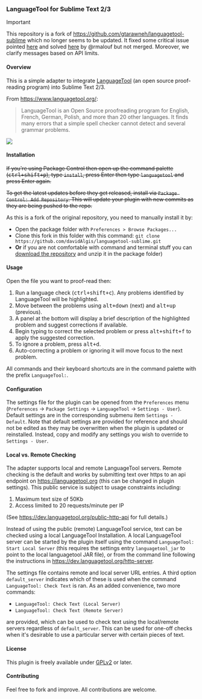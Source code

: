 ### LanguageTool for Sublime Text 2/3

> [!IMPORTANT]  
> This repository is a fork of https://github.com/gtarawneh/languagetool-sublime which no longer seems to be updated. 
> It fixed some critical issue pointed [here](https://github.com/gtarawneh/languagetool-sublime/issues/41) and solved [here](https://github.com/gtarawneh/languagetool-sublime/pull/42) by @rmalouf but not merged. 
> Moreover, we clarify messages based on API limits.

#### Overview

This is a simple adapter to integrate
[LanguageTool](https://languagetool.org/) (an open source proof-reading
program) into Sublime Text 2/3.

From https://www.languagetool.org/:

> LanguageTool is an Open Source proof­reading program for English, French,
> German, Polish, and more than 20 other languages. It finds many errors that
> a simple spell checker cannot detect and several grammar problems.

![](https://cdn.rawgit.com/gtarawneh/languagetool-sublime/master/demo.gif)

#### Installation

~~If you're using Package Control then open up the command palette
(<kbd>ctrl+shift+p</kbd>), type `install`, press Enter then type
`languagetool` and press Enter again.~~

~~To get the latest updates before they get released, install via `Package
Control: Add Repository`. This will update your plugin with new commits as
they are being pushed to the repo.~~

As this is a fork of the original repository, you need to manually install it by:
- Open the package folder with `Preferences > Browse Packages...`
- Clone this fork in this folder with this command: `git clone https://github.com/davidAlgis/languagetool-sublime.git` 
- __Or__ if you are not comfortable with command and terminal stuff you can [download the repository](https://github.com/davidAlgis/languagetool-sublime/archive/refs/heads/master.zip) and unzip it in the package folder) 

#### Usage

Open the file you want to proof-read then:

1. Run a language check (<kbd>ctrl+shift+c</kbd>). Any problems identified by LanguageTool will be highlighted.
2. Move between the problems using <kbd>alt+down</kbd> (next) and <kbd>alt+up</kbd> (previous).
3. A panel at the bottom will display a brief description  of the highlighted problem and suggest corrections if available.
4. Begin typing to correct the selected problem or press <kbd>alt+shift+f</kbd> to apply the suggested correction.
5. To ignore a problem, press <kbd>alt+d</kbd>.
6. Auto-correcting a problem or ignoring it will move focus to the next problem.

All commands and their keyboard shortcuts are in the command palette with the
prefix `LanguageTool:`.

#### Configuration

The settings file for the plugin can be opened from the `Preferences` menu
(`Preferences` &rarr; `Package Settings` &rarr; `LanguageTool` &rarr;
`Settings - User`). Default settings are in the corresponding submenu item
`Settings - Default`. Note that default settings are provided for reference
and should not be edited as they may be overwritten when the plugin is updated
or reinstalled. Instead, copy and modify any settings you wish to override to
`Settings - User`.

#### Local vs. Remote Checking

The adapter supports local and remote LanguageTool servers. Remote checking is
the default and works by submitting text over https to an api endpoint on
https://languagetool.org (this can be changed in plugin settings). This public
service is subject to usage constraints including:

1. Maximum text size of 50Kb
2. Access limited to 20 requests/minute per IP

(See https://dev.languagetool.org/public-http-api for full details.)

Instead of using the public (remote) LanguageTool service, text can be checked
using a local LanguageTool Installation. A local LanguageTool server can be
started by the plugin itself using the command `LanguageTool: Start Local
Server` (this requires the settings entry `languagetool_jar` to point to the
local languagetool JAR file), or from the command line following the
instructions in https://dev.languagetool.org/http-server.

The settings file contains remote and local server URL entries. A third option
`default_server` indicates which of these is used when the command
`LanguageTool: Check Text` is ran. As an added convenience, two more commands:

* `LanguageTool: Check Text (Local Server)`
* `LanguageTool: Check Text (Remote Server)`

are provided, which can be used to check text using the local/remote servers
regardless of `default_server`. This can be used for one-off checks when it's
desirable to use a particular server with certain pieces of text.

#### License

This plugin is freely available under
[GPLv2](https://www.gnu.org/licenses/old-licenses/gpl-2.0.html) or later.

#### Contributing

Feel free to fork and improve. All contributions are welcome.
